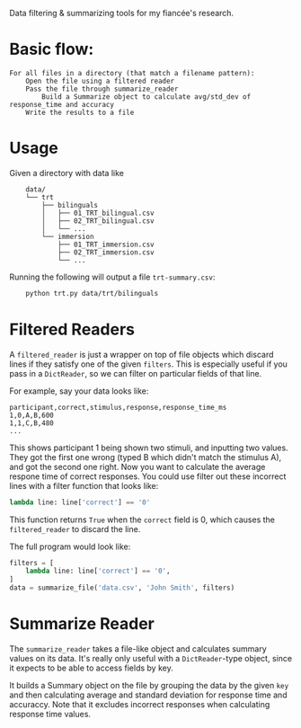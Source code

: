 Data filtering & summarizing tools for my fiancée's research.

# Basic flow:

```
For all files in a directory (that match a filename pattern):
    Open the file using a filtered reader
    Pass the file through summarize_reader
        Build a Summarize object to calculate avg/std_dev of response_time and accuracy
    Write the results to a file
```

# Usage

Given a directory with data like

```
    data/
    └── trt
        ├── bilinguals
        │   ├── 01_TRT_bilingual.csv
        │   ├── 02_TRT_bilingual.csv
        │   └── ...
        └── immersion
            ├── 01_TRT_immersion.csv
            ├── 02_TRT_immersion.csv
            └── ...
```

Running the following will output a file `trt-summary.csv`:

```sh
    python trt.py data/trt/bilinguals
```

# Filtered Readers

A `filtered_reader` is just a wrapper on top of file objects which discard
lines if they satisfy one of the given `filters`. This is especially useful
if you pass in a `DictReader`, so we can filter on particular fields of that
line.

For example, say your data looks like:

```
participant,correct,stimulus,response,response_time_ms
1,0,A,B,600
1,1,C,B,480
...
```

This shows participant 1 being shown two stimuli, and inputting two values.
They got the first one wrong (typed B which didn't match the stimulus A), and 
got the second one right. Now you want to calculate the average respone time
of correct responses. You could use filter out these incorrect lines with a
filter function that looks like:

```python
lambda line: line['correct'] == '0'
```

This function returns `True` when the `correct` field is 0, which causes the
`filtered_reader` to discard the line.

The full program would look like:

```python
filters = [
    lambda line: line['correct'] == '0',
]
data = summarize_file('data.csv', 'John Smith', filters)
```

# Summarize Reader

The `summarize_reader` takes a file-like object and calculates summary values
on its data. It's really only useful with a `DictReader`-type object, since it
expects to be able to access fields by key.

It builds a Summary object on the file by grouping the data by the given `key`
and then calculating average and standard deviation for response time and 
accuraccy. Note that it excludes incorrect responses when calculating
response time values.
